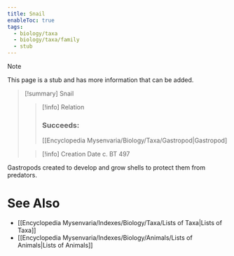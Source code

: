 ```yaml
---
title: Snail
enableToc: true
tags:
  - biology/taxa
  - biology/taxa/family
  - stub
---
```


> [!note]
> This page is a stub and has more information that can be added.

> [!summary] Snail
> > [!info] Relation
> > ### Succeeds:
> > [[Encyclopedia Mysenvaria/Biology/Taxa/Gastropod|Gastropod]
>
> > [!info] Creation Date
> > c. BT 497

Gastropods created to develop and grow shells to protect them from predators.

# See Also
- [[Encyclopedia Mysenvaria/Indexes/Biology/Taxa/Lists of Taxa|Lists of Taxa]]
- [[Encyclopedia Mysenvaria/Indexes/Biology/Animals/Lists of Animals|Lists of Animals]]
